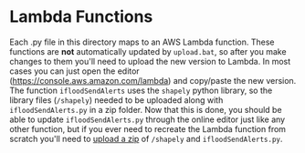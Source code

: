# Lambda Functions
Each .py file in this directory maps to an AWS Lambda function. These functions are **not** automatically updated by `upload.bat`,
so after you make changes to them you'll need to upload the new version to Lambda. In most cases you can just open the editor
(https://console.aws.amazon.com/lambda) and copy/paste the new version. The function `ifloodSendAlerts` uses the `shapely`
python library, so the library files (`/shapely`) needed to be uploaded along with `ifloodSendAlerts.py` in a zip folder.
Now that this is done, you should be able to update `ifloodSendAlerts.py` through the online editor just like any other
function, but if you ever need to recreate the Lambda function from scratch you'll need to
[upload a zip](https://docs.aws.amazon.com/lambda/latest/dg/lambda-python-how-to-create-deployment-package.html#python-package-dependencies)
of `/shapely` and `ifloodSendAlerts.py`.